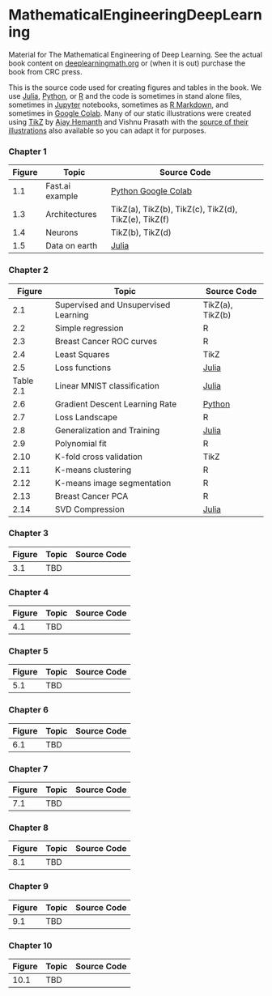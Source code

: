 # MathematicalEngineeringDeepLearning
Material for The Mathematical Engineering of Deep Learning. See the actual book content on [deeplearningmath.org](https://deeplearningmath.org) or (when it is out) purchase the book from CRC press.

This is the source code used for creating figures and tables in the book. We use [Julia](https://julialang.org/), [Python](https://www.python.org/), or [R](https://www.r-project.org/) and the code is sometimes in stand alone files, sometimes in [Jupyter](https://jupyter.org/) notebooks, sometimes as [R Markdown](https://rmarkdown.rstudio.com/), and sometimes in [Google Colab](https://research.google.com/colaboratory/). Many of our static illustrations were created using [TikZ](https://texample.net/tikz/examples/) by [Ajay Hemanth](https://www.linkedin.com/in/ajayhemanth/) and Vishnu Prasath with the [source of their illustrations](https://github.com/ajayhemanth/The-Mathematical-Engineering-of-Deep-Learning---TikZ) also available so you can adapt it for purposes. 

### Chapter 1
| Figure  | Topic       | Source Code  |
| ------- | ----------- | -----------  |
| 1.1     | Fast.ai example | [Python Google Colab](https://colab.research.google.com/drive/1YOjnlAqY71PspLn0QzoYl5SmcEmXr4GP?usp=sharing) |  
| 1.3     | Architectures   | TikZ(a), TikZ(b), TikZ(c), TikZ(d), TikZ(e), TikZ(f) |  
| 1.4     | Neurons         | TikZ(b), TikZ(d) |  
| 1.5     | Data on earth   | [Julia](Julia/data_world_in_zb.ipynb) |  

### Chapter 2
| Figure | Topic           | Source Code        |
| ------ | --------------- | -----------        |
| 2.1    | Supervised and Unsupervised Learning | TikZ(a), TikZ(b) |  
| 2.2    | Simple regression | R |  
| 2.3    | Breast Cancer ROC curves | R |  
| 2.4    | Least Squares | TikZ |  
| 2.5    | Loss functions | [Julia](Julia/LossFunctions.ipynb) |  
| Table 2.1 | Linear MNIST classification | [Julia](Julia/LinearMNIST_3_ways.ipynb) |
| 2.6    | Gradient Descent Learning Rate  | [Python](Python/Learning-Rate-Matters-GD-linear.ipynb) |  
| 2.7    | Loss Landscape  | R |  
| 2.8    | Generalization and Training | [Julia](Julia/Expected_Performance_Curves.ipynb) |  
| 2.9    | Polynomial fit | R |  
| 2.10   | K-fold cross validation | TikZ |  
| 2.11   | K-means clustering | R |  
| 2.12   | K-means image segmentation | R |  
| 2.13   | Breast Cancer PCA | R |  
| 2.14   | SVD Compression | [Julia](Julia/SVD_compression.ipynb) |

### Chapter 3
| Figure | Topic           | Source Code        |
| ------ | --------------- | -----------        |
| 3.1    | TBD             |                    |  

### Chapter 4
| Figure | Topic           | Source Code        |
| ------ | --------------- | -----------        |
| 4.1    | TBD             |                    |  

### Chapter 5
| Figure | Topic           | Source Code        |
| ------ | --------------- | -----------        |
| 5.1    | TBD             |                    |  

### Chapter 6
| Figure | Topic           | Source Code        |
| ------ | --------------- | -----------        |
| 6.1    | TBD             |                    |  

### Chapter 7
| Figure | Topic           | Source Code        |
| ------ | --------------- | -----------        |
| 7.1    | TBD             |                    |  

### Chapter 8
| Figure | Topic           | Source Code        |
| ------ | --------------- | -----------        |
| 8.1    | TBD             |                    |  

### Chapter 9
| Figure | Topic           | Source Code        |
| ------ | --------------- | -----------        |
| 9.1    | TBD             |                    |  

### Chapter 10
| Figure | Topic           | Source Code        |
| ------ | --------------- | -----------        |
| 10.1    | TBD             |                    |  